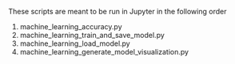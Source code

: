 These scripts are meant to be run in Jupyter in the following order
1. machine_learning_accuracy.py
2. machine_learning_train_and_save_model.py
3. machine_learning_load_model.py
4. machine_learning_generate_model_visualization.py